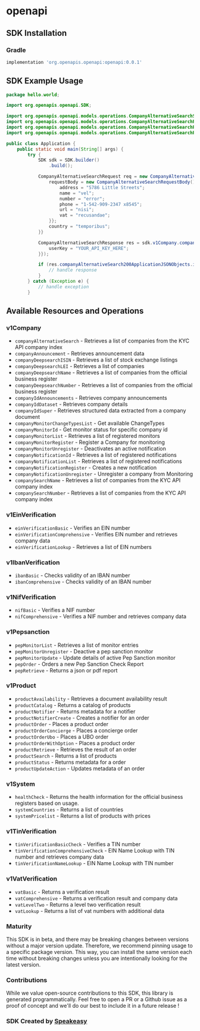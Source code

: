 # openapi

<!-- Start SDK Installation -->
## SDK Installation

### Gradle

```groovy
implementation 'org.openapis.openapi:openapi:0.0.1'
```
<!-- End SDK Installation -->

## SDK Example Usage
<!-- Start SDK Example Usage -->
```java
package hello.world;

import org.openapis.openapi.SDK;

import org.openapis.openapi.models.operations.CompanyAlternativeSearchSecurity;
import org.openapis.openapi.models.operations.CompanyAlternativeSearchRequestBody;
import org.openapis.openapi.models.operations.CompanyAlternativeSearchRequest;
import org.openapis.openapi.models.operations.CompanyAlternativeSearchResponse;

public class Application {
    public static void main(String[] args) {
        try {
            SDK sdk = SDK.builder()
                .build();

            CompanyAlternativeSearchRequest req = new CompanyAlternativeSearchRequest() {{
                requestBody = new CompanyAlternativeSearchRequestBody() {{
                    address = "5786 Little Streets";
                    name = "vel";
                    number = "error";
                    phone = "1-542-909-2347 x8545";
                    url = "nisi";
                    vat = "recusandae";
                }};
                country = "temporibus";
            }}            

            CompanyAlternativeSearchResponse res = sdk.v1Company.companyAlternativeSearch(req, new CompanyAlternativeSearchSecurity() {{
                userKey = "YOUR_API_KEY_HERE";
            }});

            if (res.companyAlternativeSearch200ApplicationJSONObjects.isPresent()) {
                // handle response
            }
        } catch (Exception e) {
            // handle exception
        }
```
<!-- End SDK Example Usage -->

<!-- Start SDK Available Operations -->
## Available Resources and Operations


### v1Company

* `companyAlternativeSearch` - Retrieves a list of companies from the KYC API company index
* `companyAnnouncement` - Retrieves announcement data
* `companyDeepsearchISIN` - Retrieves a list of stock exchange listings
* `companyDeepsearchLEI` - Retrieves a list of companies
* `companyDeepsearchName` - Retrieves a list of companies from the official business register
* `companyDeepsearchNumber` - Retrieves a list of companies from the official business register
* `companyIdAnnouncements` - Retrieves company announcements
* `companyIdDataset` - Retrieves company details
* `companyIdSuper` - Retrieves structured data extracted from a company document
* `companyMonitorChangeTypesList` - Get available ChangeTypes
* `companyMonitorId` - Get monitor status for specific company id
* `companyMonitorList` - Retrieves a list of registered monitors
* `companyMonitorRegister` - Register a Company for monitoring
* `companyMonitorUnregister` - Deactivates an active notification
* `companyNotificationId` - Retrieves a list of registered notifications
* `companyNotificationList` - Retrieves a list of registered notifications
* `companyNotificationRegister` - Creates a new notification
* `companyNotificationUnregister` - Unregister a company from Monitoring
* `companySearchName` - Retrieves a list of companies from the KYC API company index
* `companySearchNumber` - Retrieves a list of companies from the KYC API company index

### v1EinVerification

* `einVerificationBasic` - Verifies an EIN number
* `einVerificationComprehensive` - Verifies EIN number and retrieves company data
* `einVerificationLookup` - Retrieves a list of EIN numbers

### v1IbanVerification

* `ibanBasic` - Checks validity of an IBAN number
* `ibanComprehensive` - Checks validity of an IBAN number

### v1NifVerification

* `nifBasic` - Verifies a NIF number
* `nifComprehensive` - Verifies a NIF number and retrieves company data

### v1Pepsanction

* `pepMonitorList` - Retrieves a list of monitor entries
* `pepMonitorUnregister` - Deactive a pep sanction monitor
* `pepMonitorUpdate` - Update details of active Pep Sanction monitor
* `pepOrder` - Orders a new Pep Sanction Check Report
* `pepRetrieve` - Returns a json or pdf report

### v1Product

* `productAvailability` - Retrieves a document availability result
* `productCatalog` - Returns a catalog of products
* `productNotifier` - Returns metadata for a notifier
* `productNotifierCreate` - Creates a notifier for an order
* `productOrder` - Places a product order
* `productOrderConcierge` - Places a concierge order
* `productOrderUbo` - Places a UBO order
* `productOrderWithOption` - Places a product order
* `productRetrieve` - Retrieves the result of an order
* `productSearch` - Returns a list of products
* `productStatus` - Returns metadata for a order
* `productUpdateAction` - Updates metadata of an order

### v1System

* `healthCheck` - Returns the health information for the official business registers based on usage.
* `systemCountries` - Returns a list of countries
* `systemPricelist` - Returns a list of products with prices

### v1TinVerification

* `tinVerificationBasicCheck` - Verifies a TIN number
* `tinVerificationComprehensiveCheck` - EIN Name Lookup with TIN number and retrieves company data
* `tinVerificationNameLookup` - EIN Name Lookup with TIN number

### v1VatVerification

* `vatBasic` - Returns a verification result
* `vatComprehensive` - Returns a verification result and company data
* `vatLevelTwo` - Returns a level two verification result
* `vatLookup` - Returns a list of vat numbers with additional data
<!-- End SDK Available Operations -->

### Maturity

This SDK is in beta, and there may be breaking changes between versions without a major version update. Therefore, we recommend pinning usage 
to a specific package version. This way, you can install the same version each time without breaking changes unless you are intentionally 
looking for the latest version.

### Contributions

While we value open-source contributions to this SDK, this library is generated programmatically. 
Feel free to open a PR or a Github issue as a proof of concept and we'll do our best to include it in a future release !

### SDK Created by [Speakeasy](https://docs.speakeasyapi.dev/docs/using-speakeasy/client-sdks)

